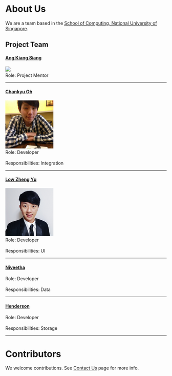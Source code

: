

# About Us

We are a team based in the [School of Computing, National University of Singapore](http://www.comp.nus.edu.sg).

## Project Team

#### [Ang Kiang Siang](https://docs.google.com/document/u/1/d/1O3HF7qsh6KVeLesPmcQ0nPxSqhrkJxvS-OA_g-k-two/pub?embedded=true) <br>
<img src="images/angkiangsiang.jpg" width="150"><br>
Role: Project Mentor<br>  

-----


#### [Chankyu Oh](github.com/chankyuoh) <br>
<img src="images/profilePicture.jpg" width="150"><br>
Role: Developer <br>  
Responsibilities: Integration

-----

#### [Low Zheng Yu](http://github.com/zhengyu92)
<img src="images/ZhengYu.jpg" width="150"><br>
Role: Developer <br>  
Responsibilities: UI

-----

#### [Niveetha](http://github.com/niveetha) 
Role: Developer <br>  
Responsibilities: Data

-----

#### [Henderson](http://github.com/takukou)
Role: Developer <br>  
Responsibilities: Storage

 
 -----

# Contributors

We welcome contributions. See [Contact Us](ContactUs.md) page for more info.


